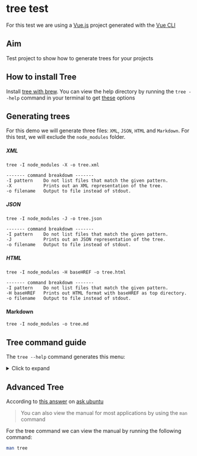 # tree test

For this test we are using a [Vue.js](https://vuejs.org/) project generated with the [Vue CLI](https://cli.vuejs.org/)

## Aim

Test project to show how to generate trees for your projects

## How to install Tree

Install [tree with brew](https://formulae.brew.sh/formula/tree). You can view the help directory by running the `tree --help` command in your terminal to get [these](#tree-command-guide) options

## Generating trees

For this demo we will generate three files: `XML`, `JSON`, `HTML` and `Markdown`. For this test, we will exclude the `node_modules` folder.

##### XML

```text
tree -I node_modules -X -o tree.xml

------- command breakdowm -------
-I pattern    Do not list files that match the given pattern.
-X            Prints out an XML representation of the tree.
-o filename   Output to file instead of stdout.
```

##### JSON

```text
tree -I node_modules -J -o tree.json

------- command breakdowm -------
-I pattern    Do not list files that match the given pattern.
-J            Prints out an JSON representation of the tree.
-o filename   Output to file instead of stdout.
```

##### HTML

```text
tree -I node_modules -H baseHREF -o tree.html

------- command breakdowm -------
-I pattern    Do not list files that match the given pattern.
-H baseHREF   Prints out HTML format with baseHREF as top directory.
-o filename   Output to file instead of stdout.
```

#### Markdown

```text
tree -I node_modules -o tree.md
```

## Tree command guide

The `tree --help` command generates this menu:

<details>
<summary>Click to expand</summary>
<p>

```text
tree --help
usage: tree [-acdfghilnpqrstuvxACDFJQNSUX] [-H baseHREF] [-T title ]
        [-L level [-R]] [-P pattern] [-I pattern] [-o filename] [--version]
        [--help] [--inodes] [--device] [--noreport] [--nolinks] [--dirsfirst]
        [--charset charset] [--filelimit[=]#] [--si] [--timefmt[=]<f>]
        [--sort[=]<name>] [--matchdirs] [--ignore-case] [--fromfile] [--]
        [<directory list>]
  ------- Listing options -------
	-a            All files are listed.
  -d            List directories only.
  -l            Follow symbolic links like directories.
  -f            Print the full path prefix for each file.
  -x            Stay on current filesystem only.
  -L level      Descend only level directories deep.
  -R            Rerun tree when max dir level reached.
  -P pattern    List only those files that match the pattern given.
  -I pattern    Do not list files that match the given pattern.
  --ignore-case Ignore case when pattern matching.
  --matchdirs   Include directory names in -P pattern matching.
  --noreport    Turn off file/directory count at end of tree listing.
  --charset X   Use charset X for terminal/HTML and indentation line output.
  --filelimit # Do not descend dirs with more than # files in them.
  --timefmt <f> Print and format time according to the format <f>.
  -o filename   Output to file instead of stdout.
  ------- File options -------
  -q            Print non-printable characters as '?'.
  -N            Print non-printable characters as is.
  -Q            Quote filenames with double quotes.
  -p            Print the protections for each file.
  -u            Displays file owner or UID number.
  -g            Displays file group owner or GID number.
  -s            Print the size in bytes of each file.
  -h            Print the size in a more human readable way.
  --si          Like -h, but use in SI units (powers of 1000).
  -D            Print the date of last modification or (-c) status change.
  -F            Appends '/', '=', '*', '@', '|' or '>' as per ls -F.
  --inodes      Print inode number of each file.
  --device      Print device ID number to which each file belongs.
  ------- Sorting options -------
  -v            Sort files alphanumerically by version.
  -t            Sort files by last modification time.
  -c            Sort files by last status change time.
  -U            Leave files unsorted.
  -r            Reverse the order of the sort.
  --dirsfirst   List directories before files (-U disables).
  --sort X      Select sort: name,version,size,mtime,ctime.
  ------- Graphics options -------
  -i            Don't print indentation lines.
  -A            Print ANSI lines graphic indentation lines.
  -S            Print with CP437 (console) graphics indentation lines.
  -n            Turn colorization off always (-C overrides).
  -C            Turn colorization on always.
  ------- XML/HTML/JSON options -------
  -X            Prints out an XML representation of the tree.
  -J            Prints out an JSON representation of the tree.
  -H baseHREF   Prints out HTML format with baseHREF as top directory.
  -T string     Replace the default HTML title and H1 header with string.
  --nolinks     Turn off hyperlinks in HTML output.
  ------- Input options -------
  --fromfile    Reads paths from files (.=stdin)
  ------- Miscellaneous options -------
  --version     Print version and exit.
  --help        Print usage and this help message and exit.
  --            Options processing terminator.

```

</p>
</details>

## Advanced Tree

According to [this answer](https://askubuntu.com/a/729407) on [ask ubuntu](https://askubuntu.com/)

> You can also view the manual for most applications by using the `man` command

For the tree command we can view the manual by running the following command:

```bash
man tree

```

